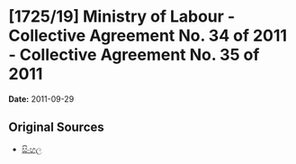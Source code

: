 # [1725/19] Ministry of Labour - Collective Agreement No. 34 of 2011 - Collective Agreement No. 35 of 2011

**Date:** 2011-09-29

## Original Sources

- [සිංහල](https://documents.gov.lk/view/extra-gazettes/2011/9/1725-19_S.pdf)
